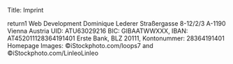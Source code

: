 Title: Imprint

return1 Web Development Dominique Lederer Straßergasse 8-12/2/3 A-1190
Vienna Austria UID: ATU63029216 BIC: GIBAATWWXXX, IBAN:
AT452011128364191401 Erste Bank, BLZ 20111, Kontonummer: 28364191401
Homepage Images: ©iStockphoto.com/loops7 and
©iStockphoto.com/LinleoLinleo
